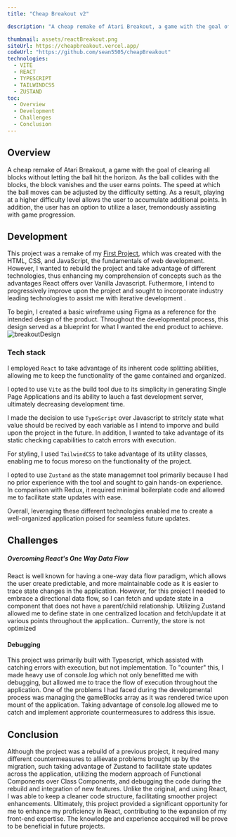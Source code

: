 ```yaml
---
title: "Cheap Breakout v2"

description: "A cheap remake of Atari Breakout, a game with the goal of clearing all blocks without letting the ball hit the horizon. As the ball collides with the blocks, the block vanishes and the user earns points. The speed at which the ball moves can be adjusted by the difficulty setting. As a result, playing at a higher difficulty level allows the user to accumulate additional points. In addition, the user has an option to utilize a laser, tremondously assisting with game progression. "

thumbnail: assets/reactBreakout.png
siteUrl: https://cheapbreakout.vercel.app/
codeUrl: "https://github.com/sean5505/cheapBreakout"
technologies:
  - VITE
  - REACT
  - TYPESCRIPT
  - TAILWINDCSS
  - ZUSTAND
toc:
  - Overview
  - Development
  - Challenges
  - Conclusion
---
```


## Overview

A cheap remake of Atari Breakout, a game with the goal of clearing all blocks without letting the ball hit the horizon. As the ball collides with the blocks, the block vanishes and the user earns points. The speed at which the ball moves can be adjusted by the difficulty setting. As a result, playing at a higher difficulty level allows the user to accumulate additional points. In addition, the user has an option to utilize a laser, tremondously assisting with game progression. 

## Development

This project was a remake of my [First Project](https://github.com/sean5505/breakoutUploadTest), which was created with the HTML, CSS, and JavaScript, the fundamentals of web development. However, I wanted to rebuild the project and take advantage of different technologies, thus enhancing my comprehension of concepts such as the advantages React offers over Vanilla Javascript. Futhermore, I intend to progressively improve upon the project and sought to incorporate industry leading technologies to assist me with iterative development . 

To begin, I created a basic wireframe using Figma as a reference for the intended design of the product. Throughout the developmental process, this design served as a blueprint for what I wanted the end product to achieve.
 ![breakoutDesign](/assets/breakoutDesign.png)



### **Tech stack**

I employed `React` to take advantage of its inherent code splitting abilities, allowing me to keep the functionality of the game contained and organized.

I opted to use `Vite` as the build tool due to its simplicity in generating Single Page Applications and its ability to lauch a fast development server, ultimately decreasing development time.

I made the decision to use `TypeScript` over Javascript to stritcly state what value should be recived by each variable as I intend to imporve and build upon the project in the future. In addition, I wanted to take advantage of its static checking capabilities to catch errors with execution.

For styling, I used `TailwindCSS` to take advantage of its utility classes, enabling me to focus moreso on the functionality of the project.

I opted to use `Zustand` as the state managemnet tool primarily because I had no prior experience with the tool and sought to gain hands-on experience. In comparison with Redux, it required minimal boilerplate code and allowed me to facilitate state updates with ease.

Overall, leveraging these different technologies enabled me to create a well-organized application poised for seamless future updates.


## Challenges

##### **Overcoming React's One Way Data Flow**

React is well known for having a one-way data flow paradigm, which allows the user create predictable, and more maintainable code as it is easier to trace state changes in the application. However, for this project I needed to embrace a directional data flow, so I can fetch and update state in a component that does not have a parent/child relationship. Utilizing Zustand allowed me to define state in one centralized location and fetch/update it at various points throughout the application.. Currently, the store is not optimized

#### **Debugging**

This project was primarily built with Typescript, which assisted with catching errors with execution, but not implementation. To "counter" this, I made heavy use of console.log which not only benefitted me with debugging, but allowed me to trace the flow of execution throughout the application. One of the problems I had faced during the developmental process was managing the gameBlocks array as it was rendered twice upon mount of the application. Taking advantage of console.log allowed me to catch and implement approriate countermeasures to address this issue.

## Conclusion

Although the project was a rebuild of a previous project, it required many different countermeasures to allievate problems brought up by the migration, such taking advantage of Zustand  to facilitate state updates across the application, utilizing the modern approach of Functional Components over Class Components, and debugging the code during the rebuild and integration of new features. Unlike the original, and using React, I was able to keep a cleaner code structure, facilitating smoother project enhancements. Ultimately, this project provided a significant opportunity for me to enhance my proficiency in React, contributing to the expansion of my front-end expertise. The knowledge and experience accquired will be prove to be beneficial in future projects.

